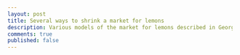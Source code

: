 ```yaml
---
layout: post
title: Several ways to shrink a market for lemons
description: Various models of the market for lemons described in George Akerloft's landmark paper.
comments: true
published: false
---
```



